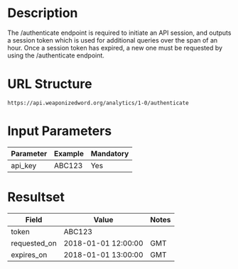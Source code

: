 # Description

The /authenticate endpoint is required to initiate an API session, and outputs a session token which is used for additional queries over the span of an hour. Once a session token has expired, a new one must be requested by using the /authenticate endpoint.

# URL Structure

```
https://api.weaponizedword.org/analytics/1-0/authenticate
```

# Input Parameters

<table>
  <thead>
  <tr>
    <th><b>Parameter</b></th>
    <th><b>Example</b></th>
    <th><b><b>Mandatory</b></b></th>
  </tr>
  </thead>
  <tbody>
  <tr>
    <td>api_key</td>
    <td>ABC123</td>
    <td>Yes</td>
  </tr>
  </tbody>
</table>

# Resultset

<table>
  <thead>
  <tr>
    <th>Field</th>
    <th>Value</th>
    <th>Notes</th>
  </tr>
  </thead>
  <tbody>
  <tr>
    <td>token</td>
    <td>ABC123</td>
    <td></td>
  </tr>
  <tr>
    <td>requested_on</td>
    <td>2018-01-01 12:00:00</td>
    <td>GMT</td>
  </tr>
  <tr>
    <td>expires_on</td>
    <td>2018-01-01 13:00:00</td>
    <td>GMT</td>
  </tr>
  </tbody>
</table>
